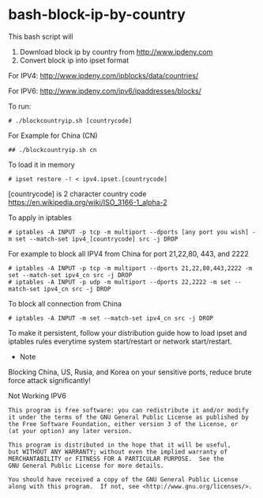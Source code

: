 # bash-block-ip-by-country

This bash script will 
1. Download block ip by country from http://www.ipdeny.com
2. Convert block ip into ipset format

For IPV4: http://www.ipdeny.com/ipblocks/data/countries/

For IPV6: http://www.ipdeny.com/ipv6/ipaddresses/blocks/

To run:

    # ./blockcountryip.sh [countrycode]

For Example for China (CN)

    ## ./blockcountryip.sh cn

To load it in memory 

    # ipset restore -! < ipv4.ipset.[countrycode]

[countrycode] is 2 character country code https://en.wikipedia.org/wiki/ISO_3166-1_alpha-2 

To apply in iptables

    # iptables -A INPUT -p tcp -m multiport --dports [any port you wish] -m set --match-set ipv4_[countrycode] src -j DROP

For example to block all IPV4 from China for port 21,22,80, 443, and 2222

    # iptables -A INPUT -p tcp -m multiport --dports 21,22,80,443,2222 -m set --match-set ipv4_cn src -j DROP
    # iptables -A INPUT -p udp -m multiport --dports 22,2222 -m set --match-set ipv4_cn src -j DROP

To block all connection from China

    # iptables -A INPUT -m set --match-set ipv4_cn src -j DROP

To make it persistent, follow your distribution guide how to load ipset and iptables rules everytime system start/restart or network start/restart.

* Note

Blocking China, US, Rusia, and Korea on your sensitive ports, reduce brute force attack significantly! 


Not Working
IPV6

    This program is free software: you can redistribute it and/or modify
    it under the terms of the GNU General Public License as published by
    the Free Software Foundation, either version 3 of the License, or
    (at your option) any later version.

    This program is distributed in the hope that it will be useful,
    but WITHOUT ANY WARRANTY; without even the implied warranty of
    MERCHANTABILITY or FITNESS FOR A PARTICULAR PURPOSE.  See the
    GNU General Public License for more details.

    You should have received a copy of the GNU General Public License
    along with this program.  If not, see <http://www.gnu.org/licenses/>.
